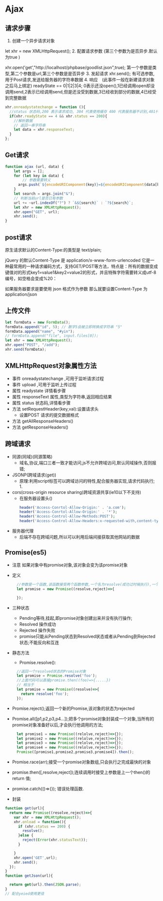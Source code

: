 # Ajax

## 请求步骤

1. 创建一个异步请求对象

  let xhr = new XMLHttpRequest();
2. 配置请求参数 (第三个参数为是否异步.默认为true )

  xhr.open('get',"http://localhost/phpbase/goodlist.json",true); 第一个参数是类型,第二个参数是url,第三个参数是是否异步
3. 发起请求
  xhr.send(); 有可选参数,用于Post请求,发送给服务器的字符串数据
4. 响应　(此事件一般在新建请求对象之后马上绑定)
  readyState == 0|1|2|3|4; 0表示还没open(),1已经调用open却没调用send,2表示已经调用send,但是还没受到数据,3已经收到部分的数据,4已经受到完整数据

```javascript
xhr.onreadystatechange = function (){
  //status 状态码,200 表示请求成功, 304 代表使用缓存 400 代表服务器不识别,401代表请求需要用户认证,404 代表请求地址不存在,500 代表服务器出错或者无响应,503 服务器过载,请求时间过长.
  if(xhr.readyState == 4 && xhr.status == 200){
    //解析数据
    // 返回一串字符串
    let data = xhr.responseText;
  }
};
```

## Get请求

```js
function ajax (url, data) {
    let args = [];
    for (let key in data) {
        // 参数需要转义
      args.push(`${encodeURIComponent(key)}=${encodeURIComponent(data[key])}`);
    }
    let search = args.join("&");
    // 判断当前url是否已有参数
    url += ~url.indexOf("?") ? `&${search}` : `?${search}`;
    let xhr = new XMLHttpRequest();
    xhr.open("GET", url);
    xhr.send();
}
```

## post请求

  原生请求默认的Content-Type:的类型是 text/plain;

  jQuery 的默认Content-Type 是 application/x-www-form-urlencoded
  它是一种最常用的一种请求编码方式，支持GET/POST等方法，特点是：所有的数据变成键值对的形式key1=value1&key2=value2的形式，并且特殊字符需要转义成utf-8编号，如空格会变成%20：

  如果服务器要求是要使用 json 格式作为参数 那么就要设置Content-Type 为 application/json

## 上传文件

```js
let formData = new FormData();
formData.append("id", 5); // 数字5会被立即转换成字符串 "5"
formData.append("name", "#yin");
// formData.append("file", input.files[0]);
let xhr = new XMLHttpRequest();
xhr.open("POST", "/add");
xhr.send(formData);
```

## XMLHttpRequest对象属性方法

- 事件 onreadystatechange ,可用于监听请求过程
- 事件 upload ,可用于监听上传过程
- 属性 readystate 详情看步骤
- 属性 responseText 属性,类型为字符串,返回相应结果
- 属性 status 状态码,详情看步骤
- 方法 setRequestHeader(key,val):设置请求头
  - 设置POST 请求的提交数据格式
- 方法 getAllResponseHeaders()
- 方法 getResponseHeaders()

## 跨域请求

- 同源(同域)(同源策略)
  - 域名,协议,端口三者一致才能访问,js不允许跨域访问,默认同域操作,否则报错;
- JSONP(跨域请求(get))
  - 原理:利用script标签可以跨域访问的特性,配合服务器实现,请求代码执行;
    1.
- cors(cross-origin resource sharing)跨域资源共享(ie10以下不支持)
  - 在服务器设置头()
    ```php
    header('Access-Conrtol-Allow-Origin:' . 'a.com');
    header('Access-Conrtol-Allow-Origin:' . '*');
    header('Access-Control-Allow-Methods:POST');
    header('Access-Control-Allow-Headers:x-requested-with,content-type');
    ```
- 服务器代理
  - 后端不存在跨域问题,所以可以利用后端间接获取其他网站的数据

## Promise(es5)

- 注意 如果对象中有promise对象,该对象会变为该promise对象
- 定义

  ```JavaScript
    //参数是一个函数,该函数接受两个函数参数,一个名为resolve(成功过时候执行),一个名为reject(失败的时候调用),一般用于异步操作.
    let promise = new Promise((resolve,reject)=>{

    });
  ```

- 三种状态
  - Pending等待,挂起,即promise对象创建出来并没有执行操作;
  - Resolved 操作成功
  - Rejected 操作失败
  - promise只能从Pending状态到Resolved状态或者从Pending到Rejected状态;不能反向和互连
- 静态方法
  - Promise.resolve():

  ```javascript
    //返回一个resolved状态的Promise对象
    let promise = Promise.resolve('foo');
    //上面代码可以直接promise.then((foo)=>{.....})
    // 相当于
    let promise = new Promise((resolve)=>{
      return resolve('foo');
    });
  ```

- Promise.reject();返回一个新的Promise,该对象的状态为rejected
- Promise.all([p1,p2,p3,p4...]);把多个promise对象封装成一个对象,当所有的promise对象准备好以后,才会执行他调用的方法;

  ```javascript
    let promise1 = new Promise((relolve,reject)=>{});
    let promise2 = new Promise((relolve,reject)=>{});
    let promise3 = new Promise((relolve,reject)=>{});
    let promise4 = new Promise((relolve,reject)=>{});
    Promise([promise1,promise2,promise3,promise4]).then();
  ```

- Promise.race(arr);接受一个promise对象数组,只会执行之完成最快的对象
- promise.then([,resolve,reject]);连续调用时接受上参数是上一个then()的return 值;
- promise.catch(()=>{}); 错误处理函数.

- 封装

```js
function get(url){
  return new Promise((resolve,reject)=>{
    var xhr = new XMLHttpRequest();
    xhr.onload = function(){
      if (xhr.status == 200) {
        resolve();
      }else {
        reject(Error(xhr.statusText));
      }

    }
    xhr.open('GET',url);
    xhr.send();
  });
}
function getJson(url){

  return get(url).then(JSON.parse);
}
// 配合yeied使用更佳
```
